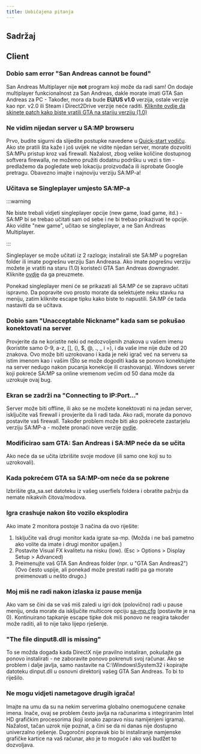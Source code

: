 ```yaml
---
title: Uobičajena pitanja
---
```


## Sadržaj

## Client

### Dobio sam error "San Andreas cannot be found"

San Andreas Multiplayer nije **not** program koji može da radi sam! On dodaje multiplayer funkcionalnost za San Andreas, dakle morate imati GTA San Andreas za PC - Također, mora da bude **EU/US v1.0** verzija, ostale verzije kao npr. v2.0 ili Steam i Direct2Drive verzije neće raditi. [Kliknite ovdje da skinete patch kako biste vratili GTA na stariju verziju (1.0)](http://grandtheftauto.filefront.com/file/GTA_SA_Downgrader_Patch;74661)

### Ne vidim nijedan server u SA:MP browseru

Prvo, budite sigurni da slijedite postupke navedene u [Quick-start vodiču](https://team.sa-mp.com/wiki/Getting_Started). Ako ste pratili šta kaže i još uvijek ne vidite nijedan server, morate dozvoliti SA:MPu pristup kroz vaš firewall. Nažalost, zbog velike količine dostupnog softvera firewalla, ne možemo pružiti dodatnu podršku u vezi s tim - predlažemo da pogledate web lokaciju proizvođača ili isprobate Google pretragu. Obavezno imajte i najnoviju verziju SA:MP-a!

### Učitava se Singleplayer umjesto SA:MP-a

:::warning

Ne biste trebali vidjeti singleplayer opcije (new game, load game, itd.) - SA:MP bi se trebao učitati sam od sebe i ne bi trebao prikazivati te opcije. Ako vidite "new game", učitao se singleplayer, a ne San Andreas Multiplayer.

:::

Singleplayer se može učitati iz 2 razloga; instalirali ste SA:MP u pogrešan folder ili imate pogrešnu verziju San Andreasa. Ako imate pogrešnu verziju možete je vratiti na staru (1.0) koristeći GTA San Andreas downgrader. Kliknite [ovdje](http://grandtheftauto.filefront.com/file/GTA_SA_Downgrader_Patch;74661) da ga preuzmete.

Ponekad singleplayer meni će se prikazati ali SA:MP će se zapravo učitati ispravno. Da popravite ovo prosto morate da selektujete neku stavku na meniju, zatim kliknite escape tipku kako biste to napustili. SA:MP će tada nastaviti da se učitava.

### Dobio sam "Unacceptable Nickname" kada sam se pokušao konektovati na server

Provjerite da ne koristite neki od nedozvoljenih znakova u vašem imenu (koristite samo 0-9, a-z, \[\], (), \$, @, ., \_ i =), i da vaše ime nije duže od 20 znakova. Ovo može biti uzrokovano i kada je neki igrač već na serveru sa istim imenom kao i vašim (Što se može dogoditi kada se ponovo konektujete na server nedugo nakon pucanja konekcije ili crashovanja). Windows server koji pokreće SA:MP sa online vremenom većim od 50 dana može da uzrokuje ovaj bug.

### Ekran se zadrži na "Connecting to IP:Port..."

Server može biti offline, ili ako se ne možete konektovati ni na jedan server, isključite vaš firewall i provjerite da li radi tada. Ako radi, morate da ponovo postavite vaš firewall. Također problem može biti ako pokrećete zastarjelu verziju SA:MP-a - možete pronaći nove verzije [ovdje](http://sa-mp.com/download.php).

### Modificirao sam GTA: San Andreas i SA:MP neće da se učita

Ako neće da se učita izbrišite svoje modove (ili samo one koji su to uzrokovali).

### Kada pokrećem GTA sa SA:MP-om neće da se pokrene

Izbrišite gta_sa.set datoteku iz vašeg userfiels foldera i obratite pažnju da nemate nikakvih čitova/modova.

### Igra crashuje nakon što vozilo eksplodira

Ako imate 2 monitora postoje 3 načina da ovo riješite:

1. Isključite vaš drugi monitor kada igrate sa-mp. (Možda i ne baš pametno ako volite da imate i drugi monitor upaljen.)
2. Postavite Visual FX kvalitetu na nisku (low). (Esc > Options > Display Setup > Advanced)
3. Preimenujte vaš GTA San Andreas folder (npr. u "GTA San Andreas2") (Ovo često uspije, ali ponekad može prestati raditi pa ga morate preimenovati u nešto drugo.)

### Moj miš ne radi nakon izlaska iz pause menija

Ako vam se čini da se vaš miš zaledi u igri dok (polovično) radi u pause meniju, onda morate da isključite multicore opciju [sa-mp.cfg](../../../client/ClientCommands#file-sa-mpcfg "Sa-mp.cfg") (postavite je na 0). Kontinuirano tapkanje escape tipke dok miš ponovo ne reagira također može raditi, ali to nije tako lijepo rješenje.

### "The file dinput8.dll is missing"

To se možda događa kada DirectX nije pravilno instaliran, pokušajte ga ponovo instalirati - ne zaboravite ponovo pokrenuti svoj računar. Ako se problem i dalje javlja, samo nastavite na C:\\Windows\\System32 i kopirajte datoteku dinput.dll u osnovni direktorij vašeg GTA San Andreas. To bi to riješilo.

### Ne mogu vidjeti nametagove drugih igrača!

Imajte na umu da su na nekim serverima globalno onemogućene oznake imena. Inače, ovaj se problem često javlja na računarima s integriranim Intel HD grafičkim procesorima (koji ionako zapravo nisu namijenjeni igrama). Nažalost, tačan uzrok nije poznat, a čini se da ni danas nije dostupno univerzalno rješenje. Dugoročni popravak bio bi instaliranje namjenske grafičke kartice na vaš računar, ako je to moguće i ako vaš budžet to dozvoljava.
